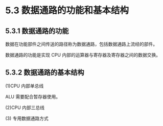 # 5.3 数据通路的功能和基本结构

## 5.3.1 数据通路的功能

数据在功能部件之间传送的路径称为数据通路，包括数据通路上流经的部件。

数据通路的功能是实现 CPU 内部的运算器与寄存器及寄存器之间的数据交换。

## 5.3.2 数据通路的基本结构

(1)CPU 内部单总线

ALU 需要配合暂存器使用。

(2)CPU 内部三总线

(3) 专用数据通路方式


